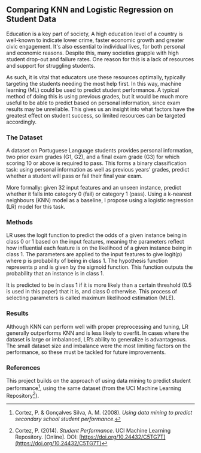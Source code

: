 ## Comparing KNN and Logistic Regression on Student Data

Education is a key part of society, A high education level of a country is well-known to indicate lower crime, faster economic growth and greater civic engagement. It's also essential to individual lives, for both personal and economic reasons. Despite this, many societies grapple with high student drop-out and failure rates. One reason for this is a lack of resources and support for struggling students.

As such, it is vital that educators use these resources optimally, typically targeting the students needing the most help first. In this way, machine learning (ML) could be used to predict student performance.
A typical method of doing this is using previous grades, but it would be much more useful to be able to predict based on personal information, since exam results may be unreliable. 
This gives us an insight into what factors have the greatest effect on student success, so limited resources can be targeted accordingly.

### The Dataset
A dataset on Portuguese Language students provides personal information, two prior exam grades (G1, G2), and a final exam grade (G3) for which scoring 10 or above is required to pass. This forms a binary classification task: using personal information as well as previous years’ grades, predict whether a student will pass or fail their final year exam.

More formally: given 32 input features and an unseen instance, predict whether it falls into category 0 (fail) or category 1 (pass). Using a k-nearest neighbours (KNN) model as a baseline, I propose using a logistic regression (LR) model for this task. 

### Methods
LR uses the logit function to predict the odds of a given instance being in class 0 or 1 based on the input features, meaning the parameters reflect how influential each feature is on the likelihood of a given instance being in class 1. The parameters are applied to the input features to give logit(p) where p is probability of being in class 1.  The hypothesis function represents p and is given by the sigmoid function. This function outputs the probability that an instance is in class 1. 

It is predicted to be in class 1 if it is more likely than a certain threshold (0.5 is used in this paper) that it is, and class 0 otherwise. This process of selecting parameters is called maximum likelihood estimation (MLE).

### Results
Although KNN can perform well with proper preprocessing and tuning, LR generally outperforms KNN and is less likely to overfit. In cases where the dataset is large or imbalanced, LR’s ability to generalize is advantageous. The small dataset size and imbalance were the most limiting factors on the performance, so these must be tackled for future improvements.

### References
This project builds on the approach of using data mining to predict student performance[^1], using the same dataset (from the UCI Machine Learning Repository[^2]).

[^1]: Cortez, P. & Gonçalves Silva, A. M. (2008). *Using data mining to predict secondary school student performance*.
[^2]: Cortez, P. (2014). *Student Performance*. UCI Machine Learning Repository. [Online]. DOI: [https://doi.org/10.24432/C5TG7T](https://doi.org/10.24432/C5TG7T)
